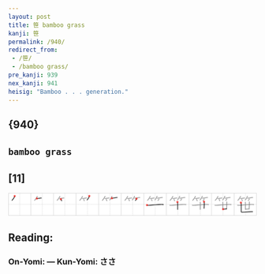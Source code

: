 ```yaml
---
layout: post
title: 笹 bamboo grass
kanji: 笹
permalink: /940/
redirect_from:
 - /笹/
 - /bamboo grass/
pre_kanji: 939
nex_kanji: 941
heisig: "Bamboo . . . generation."
---
```


## {940}

## `bamboo grass`

## [11]

<div class="stroke"><img src="../images/E7ACB9.png" /></div>

## Reading:

### On-Yomi:  &mdash; Kun-Yomi: ささ
